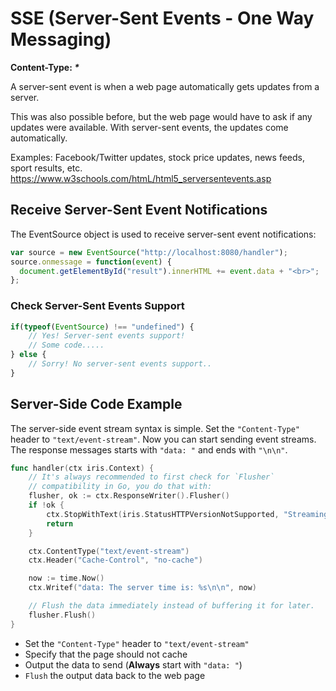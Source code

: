 # SSE (Server-Sent Events - One Way Messaging)

**Content-Type: _*_**

A server-sent event is when a web page automatically gets updates from a server.

This was also possible before, but the web page would have to ask if any updates were available. With server-sent events, the updates come automatically.

Examples: Facebook/Twitter updates, stock price updates, news feeds, sport results, etc. https://www.w3schools.com/htmL/html5_serversentevents.asp

## Receive Server-Sent Event Notifications

The EventSource object is used to receive server-sent event notifications:

```js
var source = new EventSource("http://localhost:8080/handler");
source.onmessage = function(event) {
  document.getElementById("result").innerHTML += event.data + "<br>";
};
```

### Check Server-Sent Events Support

```js
if(typeof(EventSource) !== "undefined") {
    // Yes! Server-sent events support!
    // Some code.....
} else {
    // Sorry! No server-sent events support..
}
```

## Server-Side Code Example

The server-side event stream syntax is simple. Set the `"Content-Type"` header to `"text/event-stream"`. Now you can start sending event streams. The response messages starts with `"data: "` and ends with `"\n\n"`.

```go
func handler(ctx iris.Context) {
    // It's always recommended to first check for `Flusher`
    // compatibility in Go, you do that with:
	flusher, ok := ctx.ResponseWriter().Flusher()
	if !ok {
		ctx.StopWithText(iris.StatusHTTPVersionNotSupported, "Streaming unsupported!")
		return
    }

    ctx.ContentType("text/event-stream")
    ctx.Header("Cache-Control", "no-cache")

    now := time.Now()
    ctx.Writef("data: The server time is: %s\n\n", now)

    // Flush the data immediately instead of buffering it for later.
    flusher.Flush()
}
```

* Set the `"Content-Type"` header to `"text/event-stream"`
* Specify that the page should not cache
* Output the data to send (**Always** start with `"data: "`)
* `Flush` the output data back to the web page
<!-- slide:break-80 -->
